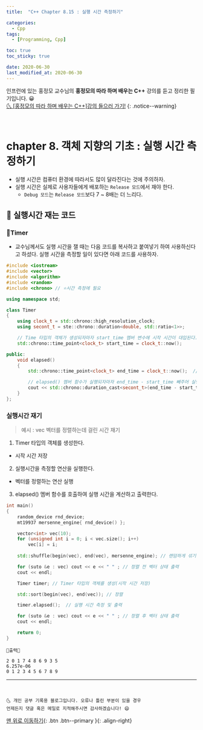 ```yaml
---
title:  "C++ Chapter 8.15 : 실행 시간 측정하기" 

categories:
  - Cpp
tags:
  - [Programming, Cpp]

toc: true
toc_sticky: true

date: 2020-06-30
last_modified_at: 2020-06-30
---
```


인프런에 있는 홍정모 교수님의 **홍정모의 따라 하며 배우는 C++** 강의를 듣고 정리한 필기입니다. 😀    
[🌜 [홍정모의 따라 하며 배우는 C++]강의 들으러 가기!](https://www.inflearn.com/course/following-c-plus)
{: .notice--warning}

<br>

# chapter 8. 객체 지향의 기초 : 실행 시간 측정하기

- 실행 시간은 컴퓨터 환경에 따라서도 많이 달라진다는 것에 주의하자.
- 실행 시간은 실제로 사용자들에게 배포하는 `Release 모드`에서 재야 한다.
  - `Debug 모드`는 `Release 모드`보다 7 ~ 8배는 더 느리다.

## 🔔 실행시간 재는 코드

### 📜Timer 

- 교수님께서도 실행 시간을 잴 때는 다음 코드를 복사하고 붙여넣기 하여 사용하신다고 하셨다. 실행 시간을 측정할 일이 있다면 아래 코드를 사용하자.
  
```cpp
#include <iostream>
#include <vector>
#include <algorithm>
#include <random>
#include <chrono> // ⭐시간 측정에 필요

using namespace std;

class Timer
{
    using clock_t = std::chrono::high_resolution_clock;
    using secont_t = ste::chrono::duration<double, std::ratio<1>>;

    // Time 타입의 객체가 생성되자마자 start_time 멤버 변수에 시작 시간이 대입된다.
    std::chrono::time_point<clock_t> start_time = clock_t::now();   

public:
    void elapsed()
    {
        std::chrono::time_point<clock_t> end_time = clock_t::now();  // elapsed() 멤버 함수를 실행한 시간

        // elapsed() 멤버 함수가 실행되자마자 end_time - start_time 빼주어 실행 시간을 구하고 출력한다.
        cout << std::chrono::duration_cast<secont_t>(end_time - start_time).count() << endl;
    }
};
```

### 실행시간 재기 

> 예시 : vec 벡터를 정렬하는데 걸린 시간 재기

1. Timer 타입의 객체를 생성한다.
  - 시작 시간 저장
2. 실행시간을 측정할 연산을 실행한다.
  - 벡터를 정렬하는 연산 실행
3. elapsed() 멤버 함수를 호출하여 실행 시간을 계산하고 출력한다.

```cpp
int main()
{
    random_device rnd_device;
    mt19937 mersenne_engine{ rnd_device() };

    vector<int> vec(10);
    for (unsigned int i = 0; i < vec.size(); i++)
        vec[i] = i;
    
    std::shuffle(begin(vec), end(vec), mersenne_engine); // 랜덤하게 섞기

    for (suto &e : vec) cout << e << " " ; // 정렬 전 벡터 상태 출력
    cout << endl;

    Timer timer; // Timer 타입의 객체를 생성(시작 시간 저장)

    std::sort(begin(vec), end(vec)); // 정렬

    timer.elapsed();  // 실행 시간 측정 및 출력

    for (suto &e : vec) cout << e << " " ; // 정렬 후 벡터 상태 출력
    cout << endl;

    return 0;
}
```

```
💎출력💎

2 0 1 7 4 8 6 9 3 5
6.257e-06
0 1 2 3 4 5 6 7 8 9
```

***
<br>

    🌜 개인 공부 기록용 블로그입니다. 오류나 틀린 부분이 있을 경우 
    언제든지 댓글 혹은 메일로 지적해주시면 감사하겠습니다! 😄

[맨 위로 이동하기](#){: .btn .btn--primary }{: .align-right}

<br>